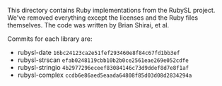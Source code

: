 This directory contains Ruby implementations from the RubySL project. We've
removed everything except the licenses and the Ruby files themselves. The code
was written by Brian Shirai, et al.

Commits for each library are:

* rubysl-date `16bc24123ca2e51fef293460e8f84c67fd1bb3ef`
* rubysl-strscan `efab0248119cbb10b2b0ce2561eae269e052cdfe`
* rubysl-stringio `4b2977296eceef83084146c73d9ddef8d7e8f1af`
* rubysl-complex `ccdb6e86aed5eaada64808f85d03d08d2834294a`
